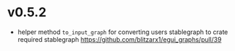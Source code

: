 # v0.5.2

* helper method `to_input_graph` for converting users stablegraph to crate required stablegraph https://github.com/blitzarx1/egui_graphs/pull/39
